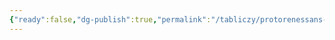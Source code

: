```yaml
---
{"ready":false,"dg-publish":true,"permalink":"/tabliczy/protorenessans-i-rannee-vozrozhdenie/czerkov-san-franchesko/","dgPassFrontmatter":true}
---
```



